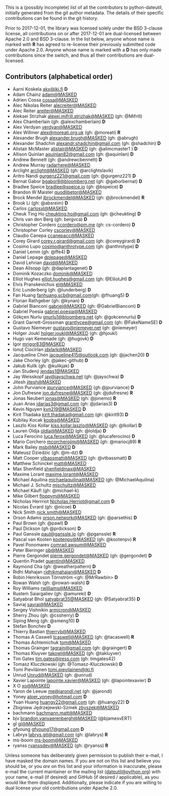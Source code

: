 This is a (possibly incomplete) list of all the contributors to python-dateutil,
initially generated from the git author metadata. The details of their specific
contributions can be found in the git history.

Prior to 2017-12-01, the library was licensed solely under the BSD 3-clause
license, all contributions on or after 2017-12-01 are dual-licensed between
Apache 2.0 and BSD 3-clause. In the list below, anyone whose name is marked with
**R** has agreed to re-license their previously submitted code under Apache 2.0.
Anyone whose name is marked with a **D** has only made contributions since the
switch, and thus all their contributions are dual-licensed.

## Contributors (alphabetical order)

- Aarni Koskela <akx@iki.fi> **D**
- Adam Chainz <adam@MASKED>
- Adrien Cossa <cossa@MASKED>
- Alec Nikolas Reiter <alecreiter@MASKED>
- Alec Reiter <areiter@MASKED>
- Aleksei Strizhak <alexei.mifrill.strizhak@MASKED> (gh: @Mifrill)
- Alex Chamberlain (gh: @alexchamberlain) **D**
- Alex Verdyan <verdyan@MASKED>
- Alex Willmer <alex@moreati.org.uk> (gh: @moreati) **R**
- Alexander Brugh <alexander.brugh@MASKED> (gh: @abrugh)
- Alexander Shadchin <alexandr.shadchin@gmail.com> (gh: @shadchin) **D**
- Alistair McMaster <alistair@MASKED> (gh: @alimcmaster1 ) **D**
- Allison Quinlan <aquinlan82@gmail.com> (gh: @aquinlan) **D**
- Andrew Bennett (gh: @andrewcbennett) **D**
- Andrew Murray <radarhere@MASKED>
- Arclight <arclight@MASKED> (gh: @arclightslavik)
- Aritro Nandi <gurgenz221@gmail.com> (gh: @gurgenz221) **D**
- Bernat Gabor <bgabor8@bloomberg.net> (gh: @gaborbernat) **D**
- Bradlee Speice <bradlee@speice.io> (gh: @bspeice) **D**
- Brandon W Maister <quodlibetor@MASKED>
- Brock Mendel <jbrockmendel@MASKED> (gh: @jbrockmendel) **R**
- Brook Li (gh: @absreim) **D**
- Carlos <carlosxl@MASKED>
- Cheuk Ting Ho <cheukting.ho@gmail.com> (gh: @cheukting) **D**
- Chris van den Berg (gh: bergvca) **D**
- Christopher Cordero <ccordero@pm.me> (gh: cs-cordero) **D**
- Christopher Corley <cscorley@MASKED>
- Claudio Canepa <ccanepacc@MASKED>
- Corey Girard <corey.r.girard@gmail.com> (gh: @coreygirard) **D**
- Cosimo Lupo <cosimo@anthrotype.com> (gh: @anthrotype) **D**
- Daniel Lemm (gh: @ffe4) **D**
- Daniel Lepage <dplepage@MASKED>
- David Lehrian <david@MASKED>
- Dean Allsopp (gh: @daplantagenet) **D**
- Dominik Kozaczko <dominik@MASKED>
- Elliot Hughes <elliot.hughes@gmail.com> (gh: @ElliotJH) **D**
- Elvis Pranskevichus <el@MASKED>
- Eric Lunderberg (gh: @lunderberg) **D**
- Fan Huang <fanhuang.scb@gmail.com>(gh: @fhuang5) **D**
- Florian Rathgeber (gh: @kynan) **D**
- Gabriel Bianconi <gabriel@MASKED> (gh: @GabrielBianconi) **D**
- Gabriel Poesia <gabriel.poesia@MASKED>
- Gökçen Nurlu <gnurlu1@bloomberg.net> (gh: @gokcennurlu) **D**
- Grant Garrett-Grossman <grantlycee@gmail.com> (gh: @FakeNameSE) **D**
- Gustavo Niemeyer <gustavo@niemeyer.net> (gh: @niemeyer)
- Holger Joukl <holger.joukl@MASKED> (gh: @hjoukl)
- Hugo van Kemenade (gh: @hugovk) **D**
- Igor <mrigor83@MASKED>
- Ionuț Ciocîrlan <jdxlark@MASKED>
- Jacqueline Chen <jacqueline415@outlook.com> (gh: @jachen20) **D**
- Jake Chorley (gh: @jakec-github) **D**
- Jakub Kulík (gh: @kulikjak) **D**
- Jan Studený <jendas1@MASKED>
- Jay Weisskopf <jay@jayschwa.net> (gh: @jayschwa) **D**
- Jitesh <jitesh@MASKED>
- John Purviance <jpurviance@MASKED> (gh @jpurviance) **D**
- Jon Dufresne <jon.dufresne@MASKED> (gh: @jdufresne) **R**
- Jonas Neubert <jonas@MASKED> (gh: @jonemo) **R**
- Juan Arias <jdarias3@gmail.com> (gh: @jdarias3) **D**
- Kevin Nguyen <kvn219@MASKED> **D**
- Kirit Thadaka <kirit.thadaka@gmail.com> (gh: @kirit93) **D**
- Kubilay Kocak <koobs@MASKED>
- Laszlo Kiss Kollar <kiss.kollar.laszlo@MASKED> (gh: @lkollar) **D**
- Lauren Oldja <oldja@MASKED> (gh: @loldja) **D**
- Luca Ferocino <luca.ferox@MASKED> (gh: @lucaferocino) **D**
- Mario Corchero <mcorcherojim@MASKED> (gh: @mariocj89) **R**
- Mark Bailey <msb@MASKED> **D**
- Mateusz Dziedzic (gh: @m-dz) **D**
- Matt Cooper <vtbassmatt@MASKED> (gh: @vtbassmatt) **D**
- Matthew Schinckel <matt@MASKED>
- Max Shenfield <shenfieldmax@MASKED>
- Maxime Lorant <maxime.lorant@MASKED>
- Michael Aquilina <michaelaquilina@MASKED> (gh: @MichaelAquilina)
- Michael J. Schultz <mjschultz@MASKED>
- Michael Käufl (gh: @michael-k)
- Mike Gilbert <floppym@MASKED>
- Nicholas Herrriot <Nicholas.Herriot@gmail.com> **D**
- Nicolas Évrard (gh: @nicoe) **D**
- Nick Smith <nick.smith@MASKED>
- Orson Adams <orson.network@MASKED> (gh: @parsethis) **D**
- Paul Brown (gh: @pawl) **D**
- Paul Dickson (gh @prdickson) **D**
- Paul Ganssle <paul@ganssle.io> (gh: @pganssle) **R**
- Pascal van Kooten <kootenpv@MASKED> (gh: @kootenpv) **R**
- Pavel Ponomarev <comrad.awsum@MASKED>
- Peter Bieringer <pb@MASKED>
- Pierre Gergondet <pierre.gergondet@MASKED> (gh: @gergondet) **D**
- Quentin Pradet <quentin@MASKED>
- Raymond Cha (gh: @weatherpattern) **D**
- Ridhi Mahajan <ridhikmahajan@MASKED> **D**
- Robin Henriksson Törnström <gh: @MrRawbin> **D**
- Rowan Walsh (gh: @rowan-walsh) **D**
- Roy Williams <rwilliams@MASKED>
- Rustem Saiargaliev (gh: @amureki) **D**
- Satyabrat Bhol <satyabrat35@MASKED> (gh: @Satyabrat35) **D**
- Savraj <savraj@MASKED>
- Sergey Vishnikin <armicron@MASKED>
- Sherry Zhou (gh: @cssherry) **D**
- Siping Meng (gh: @smeng10) **D**
- Stefan Bonchev **D**
- Thierry Bastian <thierryb@MASKED>
- Thomas A Caswell <tcaswell@MASKED> (gh: @tacaswell) **R**
- Thomas Achtemichuk <tom@MASKED>
- Thomas Grainger <tagrain@gmail.com> (gh: @graingert) **D**
- Thomas Kluyver <takowl@MASKED> (gh: @takluyver)
- Tim Gates <tim.gates@iress.com> (gh: timgates42)
- Tomasz Kluczkowski (gh: @Tomasz-Kluczkowski) **D**
- Tomi Pieviläinen <tomi.pievilainen@iki.fi>
- Unrud <Unrud@MASKED> (gh: @unrud)
- Xavier Lapointe <lapointe.xavier@MASKED> (gh: @lapointexavier) **D**
- X O <xo@MASKED>
- Yaron de Leeuw <me@jarondl.net> (gh: @jarondl)
- Yoney <alper_yoney@hotmail.com> **D**
- Yuan Huang <huangy22@gmail.com> (gh: @huangy22) **D**
- Zbigniew Jędrzejewski-Szmek <zbyszek@MASKED>
- bachmann <bachmann.matt@MASKED>
- bjv <brandon.vanvaerenbergh@MASKED> (@bjamesvERT)
- gl <gl@MASKED>
- gfyoung <gfyoung17@gmail.com> **D**
- Labrys <labrys.git@gmail.com> (gh: @labrys) **R**
- ms-boom <ms-boom@MASKED>
- ryanss <ryanssdev@MASKED> (gh: @ryanss) **R**

Unless someone has deliberately given permission to publish their e-mail, I have masked the domain names. If you are not on this list and believe you should be, or you *are* on this list and your information is inaccurate, please e-mail the current maintainer or the mailing list (dateutil@python.org) with your name, e-mail (if desired) and GitHub (if desired / applicable), as you would like them displayed. Additionally, please indicate if you are willing to dual license your old contributions under Apache 2.0.
